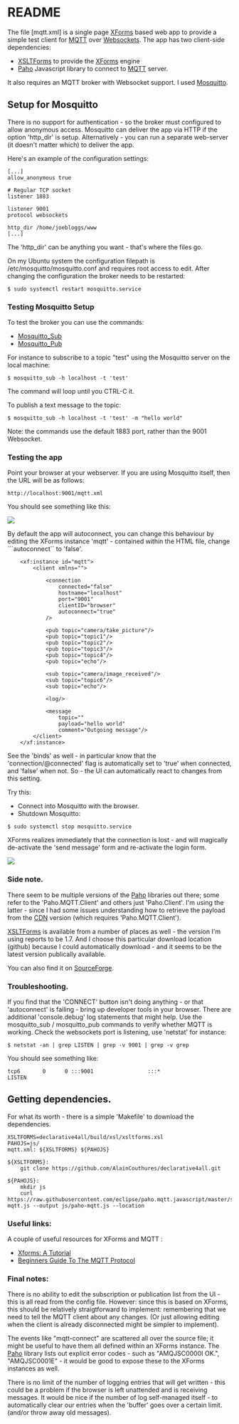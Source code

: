 # README

The file [mqtt.xml] is a single page [XForms] based web app to provide a simple test client for [MQTT] over [Websockets].
The app has two client-side dependencies:

- [XSLTForms] to provide the [XForms] engine
- [Paho] Javascript library to connect to [MQTT] server.

It also requires an MQTT broker with Websocket support.
I used [Mosquitto].


## Setup for Mosquitto

There is no support for authentication - so the broker must configured to allow anonymous access.
Mosquitto can deliver the app via HTTP if the option 'http_dir' is setup.
Alternatively - you can run a separate web-server (it doesn't matter which) to deliver the app.

Here's an example of the configuration settings:

```
[...]
allow_anonymous true

# Regular TCP socket
listener 1883

listener 9001
protocol websockets

http_dir /home/joebloggs/www 
[...]
```

The 'http_dir' can be anything you want - that's where the files go.

On my Ubuntu system the configuration filepath is /etc/mosquitto/mosquitto.conf and requires root access to edit.
After changing the configuration the broker needs to be restarted:

``` {.bash}
$ sudo systemctl restart mosquitto.service
```

### Testing Mosquitto Setup

To test the broker you can use the commands:

- [Mosquitto_Sub]
- [Mosquitto_Pub]

For instance to subscribe to a topic "test" using the Mosquitto server on the local machine:

``` {.bash}
$ mosquitto_sub -h localhost -t 'test'
```

The command will loop until you CTRL-C it.

To publish a text message to the topic:

``` {.bash}
$ mosquitto_sub -h localhost -t 'test' -m "hello world"
```

Note: the commands use the default 1883 port, rather than the 9001 Websocket.

### Testing the app

Point your browser at your webserver.
If you are using Mosquitto itself, then the URL will be as follows:

```
http://localhost:9001/mqtt.xml
```

You should see something like this:

![][screenshot1]

By default the app will autoconnect, you can change this behaviour by editing the XForms instance 'mqtt' - contained within the HTML file, change ```autoconnect`` to 'false'.

``` {.xml}
	<xf:instance id="mqtt">
		<client xmlns="">

			<connection
				connected="false"
				hostname="localhost"
				port="9001"
				clientID="browser"
				autoconnect="true"
			/>

			<pub topic="camera/take_picture"/>
			<pub topic="topic1"/>
			<pub topic="topic2"/>
			<pub topic="topic3"/>
			<pub topic="topic4"/>
			<pub topic="echo"/>

			<sub topic="camera/image_received"/>
			<sub topic="topic6"/>
			<sub topic="echo"/>

			<log/>
	
			<message
				topic=""
				payload="hello world"
				comment="Outgoing message"/>
		</client>
	</xf:instance>
```

See the 'binds' as well - in particular know that the 'connection/@connected' flag is automatically set to 'true' when connected, and 'false' when not.
So - the UI can automatically react to changes from this setting.

Try this:

- Connect into Mosquitto with the browser.
- Shutdown Mosquitto:

``` {.bash}
$ sudo systemctl stop mosquitto.service
```

XForms realizes immediately that the connection is lost - and will magically de-activate the 'send message' form and re-activate the login form.

![][screenshot2]


### Side note.

There seem to be multiple versions of the [Paho] libraries out there; some refer to the 'Paho.MQTT.Client' and others just 'Paho.Client'.
I'm using the latter - since I had some issues understanding how to retrieve the payload from the [CDN] version (which requires 'Paho.MQTT.Client').

[XSLTForms] is available from a number of places as well - the version I'm using reports to be 1.7.
And I choose this particular download location (github) because I could automatically download - and it seems to be the latest version publically available.

You can also find it on [SourceForge].

### Troubleshooting.

If you find that the 'CONNECT' button isn't doing anything - or that 'autoconnect' is failing - bring up developer tools in your browser.
There are additional 'console.debug' log statements that might help.
Use the mosquitto_sub / mosquitto_pub commands to verify whether MQTT is working.
Check the websockets port is listening, use 'netstat' for instance:

``` {.bash}
$ netstat -an | grep LISTEN | grep -v 9001 | grep -v grep
```

You should see something like:

```
tcp6       0      0 :::9001                 :::*                    LISTEN  
```

## Getting dependencies.

For what its worth - there is a simple 'Makefile' to download the dependencies.

``` {.make}
XSLTFORMS=declarative4all/build/xsl/xsltforms.xsl
PAHOJS=js/
mqtt.xml: ${XSLTFORMS} ${PAHOJS}

${XSLTFORMS}:
	git clone https://github.com/AlainCouthures/declarative4all.git

${PAHOJS}:
	mkdir js
	curl https://raw.githubusercontent.com/eclipse/paho.mqtt.javascript/master/src/paho-mqtt.js --output js/paho-mqtt.js --location
```

### Useful links:

A couple of useful resources for XForms and MQTT :

- [Xforms: A Tutorial]
- [Beginners Guide To The MQTT Protocol]

### Final notes:

There is no ability to edit the subscription or publication list from the UI - this is all read from the config file.
However: since this is based on XForms, this should be relatively straigtforward to implement: remembering that we need to tell the MQTT client about any changes.
(Or just allowing editing when the client is already disconnected might be simpler to implement).

The events like "mqtt-connect" are scattered all over the source file; it might be useful to have them all defined within an XForms instance.
The [Paho] library lists out explicit error codes - such as "AMQJSC0000I OK.", "AMQJSC0001E" - it would be good to expose these to the XForms instances as well.

There is no limit of the number of logging entries that will get written - this could be a problem if the browser is left unattended and is receiving messages.
It would be nice if the number of log self-managed itself - to automatically clear our entries when the 'buffer' goes over a certain limit. (and/or throw away old messages).



[XForms]:									https://www.w3.org/TR/xforms
[XSLTForms]:    							http://www.agencexml.com/xsltforms
[MQTT]:   									https://en.wikipedia.org/wiki/MQTT
[Websockets]:								https://en.wikipedia.org/wiki/WebSocket
[Paho]:   									https://eclipse.dev/paho/index.php?page=clients/js/index.php
[Mosquitto]:								https://mosquitto.org/
[Mosquitto_Sub]:							https://mosquitto.org/man/mosquitto_sub-1.html
[Mosquitto_Pub]:							https://mosquitto.org/man/mosquitto_pub-1.html
[CDN]:										https://cdnjs.cloudflare.com/ajax/libs/paho-mqtt/1.0.1/mqttws31.js
[XForms: A Tutorial]:						https://homepages.cwi.nl/~steven/xforms11-for-html-authors/
[Beginners Guide To The MQTT Protocol]:		http://www.steves-internet-guide.com/mqtt/
[SourceForge]:								https://sourceforge.net/projects/xsltforms/

[screenshot1]: img/screenshot1.png
[screenshot2]: img/screenshot2.png
